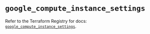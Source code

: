 # `google_compute_instance_settings`

Refer to the Terraform Registry for docs: [`google_compute_instance_settings`](https://registry.terraform.io/providers/hashicorp/google/6.41.0/docs/resources/compute_instance_settings).
